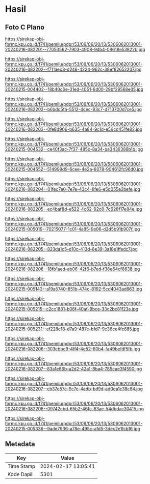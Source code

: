 # Hasil

## Foto C Plano

https://sirekap-obj-formc.kpu.go.id/f741/pemilu/pdpr/53/06/06/20/13/5306062013001-20240216-082201--77050562-7903-4908-94b4-08618e53822b.jpg

https://sirekap-obj-formc.kpu.go.id/f741/pemilu/pdpr/53/06/06/20/13/5306062013001-20240216-082202--f711aec3-d246-4224-962c-38ef82652207.jpg

https://sirekap-obj-formc.kpu.go.id/f741/pemilu/pdpr/53/06/06/20/13/5306062013001-20240215-004402--18b40c6e-31ed-4051-8d00-29bf29568e05.jpg

https://sirekap-obj-formc.kpu.go.id/f741/pemilu/pdpr/53/06/06/20/13/5306062013001-20240216-082203--b6bdd5fa-5512-4cec-93c7-d713700d7ce5.jpg

https://sirekap-obj-formc.kpu.go.id/f741/pemilu/pdpr/53/06/06/20/13/5306062013001-20240216-082203--0fe8d906-b635-4a84-9c1d-e56cd451fe82.jpg

https://sirekap-obj-formc.kpu.go.id/f741/pemilu/pdpr/53/06/06/20/13/5306062013001-20240215-004532--ce40f3ac-7f37-485c-8a34-ba3439386b1b.jpg

https://sirekap-obj-formc.kpu.go.id/f741/pemilu/pdpr/53/06/06/20/13/5306062013001-20240215-004552--514999d9-6cee-4e2a-8078-904612fc96d0.jpg

https://sirekap-obj-formc.kpu.go.id/f741/pemilu/pdpr/53/06/06/20/13/5306062013001-20240216-082204--01fec7e0-7e7e-43c4-8fe6-e5d055e2befe.jpg

https://sirekap-obj-formc.kpu.go.id/f741/pemilu/pdpr/53/06/06/20/13/5306062013001-20240216-082205--ec4baf8d-e522-4c62-92c8-7c628f17e84e.jpg

https://sirekap-obj-formc.kpu.go.id/f741/pemilu/pdpr/53/06/06/20/13/5306062013001-20240215-005019--70215077-1c01-4a85-9e06-d2d5b91b907f.jpg

https://sirekap-obj-formc.kpu.go.id/f741/pemilu/pdpr/53/06/06/20/13/5306062013001-20240216-082205--823da1c5-d10c-413d-8e39-3a18e1ffedc7.jpg

https://sirekap-obj-formc.kpu.go.id/f741/pemilu/pdpr/53/06/06/20/13/5306062013001-20240216-082206--18fb1aed-ab06-42f6-b7ed-f38e64cf8638.jpg

https://sirekap-obj-formc.kpu.go.id/f741/pemilu/pdpr/53/06/06/20/13/5306062013001-20240215-005143--a19a5740-851b-474c-8192-5cd4043ad663.jpg

https://sirekap-obj-formc.kpu.go.id/f741/pemilu/pdpr/53/06/06/20/13/5306062013001-20240215-005215--c2cc1881-b06f-40af-9bce-33c2bc81f23a.jpg

https://sirekap-obj-formc.kpu.go.id/f741/pemilu/pdpr/53/06/06/20/13/5306062013001-20240215-005231--ef228c18-d7a9-487c-bfd7-9c36ce4fc685.jpg

https://sirekap-obj-formc.kpu.go.id/f741/pemilu/pdpr/53/06/06/20/13/5306062013001-20240216-082206--303cbbc9-4ff4-4e52-80b4-fa49befdf5fb.jpg

https://sirekap-obj-formc.kpu.go.id/f741/pemilu/pdpr/53/06/06/20/13/5306062013001-20240216-082207--83a1e66b-a2d2-42a1-8ba4-785cae3f4590.jpg

https://sirekap-obj-formc.kpu.go.id/f741/pemilu/pdpr/53/06/06/20/13/5306062013001-20240216-082207--cb37e57c-9c7c-4adb-bd9d-ad0ea1c38c64.jpg

https://sirekap-obj-formc.kpu.go.id/f741/pemilu/pdpr/53/06/06/20/13/5306062013001-20240216-082208--09742cbd-65b2-46fc-83ae-54dbdac30415.jpg

https://sirekap-obj-formc.kpu.go.id/f741/pemilu/pdpr/53/06/06/20/13/5306062013001-20240215-005336--9ade7936-a78e-495c-afd5-3dec2e1fcb16.jpg


## Metadata

| Key        | Value               |
| ---------- | ------------------- |
| Time Stamp | 2024-02-17 13:05:41 |
| Kode Dapil | 5301                |



